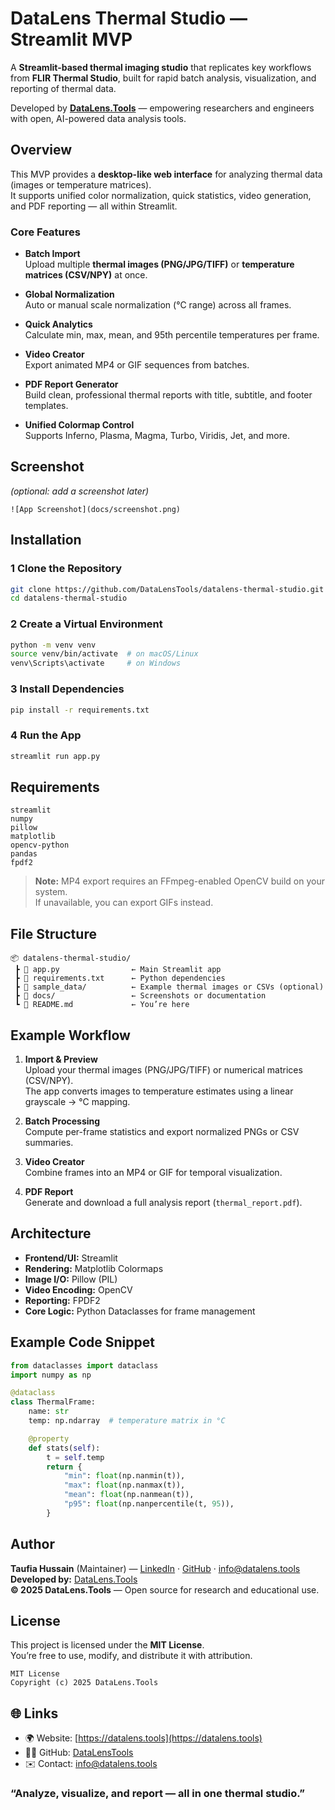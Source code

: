 #  DataLens Thermal Studio — Streamlit MVP

A **Streamlit-based thermal imaging studio** that replicates key workflows from **FLIR Thermal Studio**, built for rapid batch analysis, visualization, and reporting of thermal data.

Developed by **[DataLens.Tools](https://datalens.tools)** — empowering researchers and engineers with open, AI-powered data analysis tools.



##  Overview

This MVP provides a **desktop-like web interface** for analyzing thermal data (images or temperature matrices).  
It supports unified color normalization, quick statistics, video generation, and PDF reporting — all within Streamlit.

###  Core Features

-  **Batch Import**  
  Upload multiple **thermal images (PNG/JPG/TIFF)** or **temperature matrices (CSV/NPY)** at once.
  
-  **Global Normalization**  
  Auto or manual scale normalization (°C range) across all frames.
  
-  **Quick Analytics**  
  Calculate min, max, mean, and 95th percentile temperatures per frame.
  
-  **Video Creator**  
  Export animated MP4 or GIF sequences from batches.
  
-  **PDF Report Generator**  
  Build clean, professional thermal reports with title, subtitle, and footer templates.

-  **Unified Colormap Control**  
  Supports Inferno, Plasma, Magma, Turbo, Viridis, Jet, and more.



##  Screenshot

*(optional: add a screenshot later)*  
```
![App Screenshot](docs/screenshot.png)
```



##  Installation

### 1️ Clone the Repository

```bash
git clone https://github.com/DataLensTools/datalens-thermal-studio.git
cd datalens-thermal-studio
```

### 2️ Create a Virtual Environment

```bash
python -m venv venv
source venv/bin/activate  # on macOS/Linux
venv\Scripts\activate     # on Windows
```

### 3️ Install Dependencies

```bash
pip install -r requirements.txt
```

### 4️ Run the App

```bash
streamlit run app.py
```



##  Requirements

```
streamlit
numpy
pillow
matplotlib
opencv-python
pandas
fpdf2
```

> **Note:** MP4 export requires an FFmpeg-enabled OpenCV build on your system.  
> If unavailable, you can export GIFs instead.



##  File Structure

```
📦 datalens-thermal-studio/
 ┣ 📜 app.py                ← Main Streamlit app
 ┣ 📜 requirements.txt      ← Python dependencies
 ┣ 📁 sample_data/          ← Example thermal images or CSVs (optional)
 ┣ 📁 docs/                 ← Screenshots or documentation
 ┗ 📜 README.md             ← You’re here
```



##  Example Workflow

1. **Import & Preview**  
   Upload your thermal images (PNG/JPG/TIFF) or numerical matrices (CSV/NPY).  
   The app converts images to temperature estimates using a linear grayscale → °C mapping.

2. **Batch Processing**  
   Compute per-frame statistics and export normalized PNGs or CSV summaries.

3. **Video Creator**  
   Combine frames into an MP4 or GIF for temporal visualization.

4. **PDF Report**  
   Generate and download a full analysis report (`thermal_report.pdf`).



##  Architecture

- **Frontend/UI:** Streamlit  
- **Rendering:** Matplotlib Colormaps  
- **Image I/O:** Pillow (PIL)  
- **Video Encoding:** OpenCV  
- **Reporting:** FPDF2  
- **Core Logic:** Python Dataclasses for frame management



##  Example Code Snippet

```python
from dataclasses import dataclass
import numpy as np

@dataclass
class ThermalFrame:
    name: str
    temp: np.ndarray  # temperature matrix in °C

    @property
    def stats(self):
        t = self.temp
        return {
            "min": float(np.nanmin(t)),
            "max": float(np.nanmax(t)),
            "mean": float(np.nanmean(t)),
            "p95": float(np.nanpercentile(t, 95)),
        }
```



##  Author

**Taufia Hussain** (Maintainer) — [LinkedIn](https://www.linkedin.com/in/taufia-hussain-52300015/) · [GitHub](https://github.com/TaufiaHussain) · info@datalens.tools
**Developed by:** [DataLens.Tools](https://datalens.tools)  
**© 2025 DataLens.Tools** — Open source for research and educational use.



##  License

This project is licensed under the **MIT License**.  
You’re free to use, modify, and distribute it with attribution.

```
MIT License
Copyright (c) 2025 DataLens.Tools
```



## 🌐 Links

- 🌍 Website: [https://datalens.tools](https://datalens.tools)  
- 🧑‍💻 GitHub: [DataLensTools](https://github.com/TaufiaHussain/datalenstools-thermal-studio)  
- ✉️ Contact: info@datalens.tools  



###  “Analyze, visualize, and report — all in one thermal studio.”
